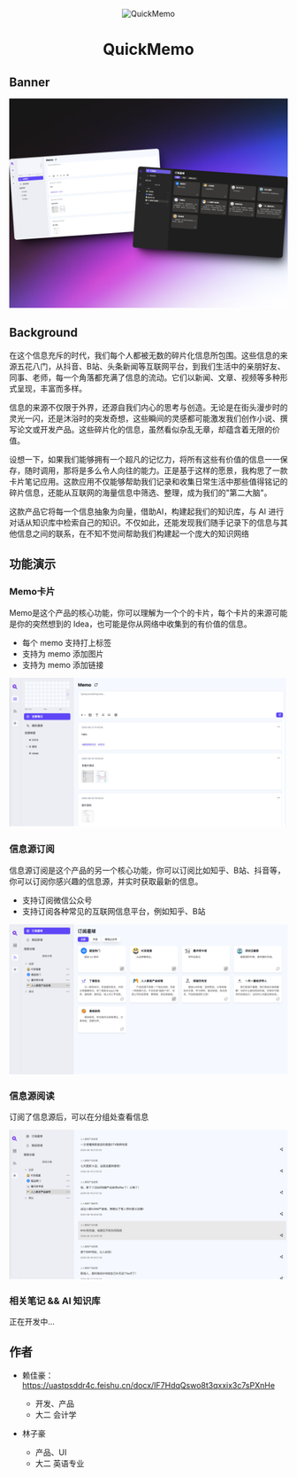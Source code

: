 <p align="center">
<img src="https://s21.ax1x.com/2024/06/21/pkDdutO.png" alt="QuickMemo" width="100">
</p>
<h1 align="center">QuickMemo</h1>

## Banner

![](./img/banner.png)

## Background
在这个信息充斥的时代，我们每个人都被无数的碎片化信息所包围。这些信息的来源五花八门，从抖音、B站、头条新闻等互联网平台，到我们生活中的亲朋好友、同事、老师，每一个角落都充满了信息的流动。它们以新闻、文章、视频等多种形式呈现，丰富而多样。

信息的来源不仅限于外界，还源自我们内心的思考与创造。无论是在街头漫步时的灵光一闪，还是沐浴时的突发奇想，这些瞬间的灵感都可能激发我们创作小说、撰写论文或开发产品。这些碎片化的信息，虽然看似杂乱无章，却蕴含着无限的价值。

设想一下，如果我们能够拥有一个超凡的记忆力，将所有这些有价值的信息一一保存，随时调用，那将是多么令人向往的能力。正是基于这样的愿景，我构思了一款卡片笔记应用。这款应用不仅能够帮助我们记录和收集日常生活中那些值得铭记的碎片信息，还能从互联网的海量信息中筛选、整理，成为我们的"第二大脑"。

这款产品它将每一个信息抽象为向量，借助AI，构建起我们的知识库，与 AI 进行对话从知识库中检索自己的知识。不仅如此，还能发现我们随手记录下的信息与其他信息之间的联系，在不知不觉间帮助我们构建起一个庞大的知识网络

## 功能演示
### Memo卡片
Memo是这个产品的核心功能，你可以理解为一个个的卡片，每个卡片的来源可能是你的突然想到的 Idea，也可能是你从网络中收集到的有价值的信息。

- 每个 memo 支持打上标签
- 支持为 memo 添加图片
- 支持为 memo 添加链接

![](./img/memo.png)

### 信息源订阅
信息源订阅是这个产品的另一个核心功能，你可以订阅比如知乎、B站、抖音等，你可以订阅你感兴趣的信息源，并实时获取最新的信息。

- 支持订阅微信公众号
- 支持订阅各种常见的互联网信息平台，例如知乎、B站

![](./img/rss.png)

### 信息源阅读
订阅了信息源后，可以在分组处查看信息

![](./img/rssInfo.png)

### 相关笔记 && AI 知识库
正在开发中...

## 作者
- 赖佳豪：https://uastpsddr4c.feishu.cn/docx/IF7HdqQswo8t3qxxix3c7sPXnHe
  - 开发、产品 
  - 大二 会计学  


- 林子豪
  - 产品、UI 
  - 大二 英语专业 

